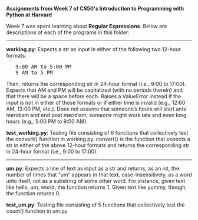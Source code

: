 **Assignments from Week 7 of CS50's Introduction to Programming with Python at Harvard**

Week 7 was spent learning about **Regular Expressions**. Below are descriptions of each of the programs in this folder:  
  
-----------------------------------------------------------------------------------------------------------------------------------------------------------
  
**working.py**: Expects a str as input in either of the following two 12-hour formats:  
<pre>
   9:00 AM to 5:00 PM  
   9 AM to 5 PM
</pre>
Then, returns the corresponding str in 24-hour format (i.e., 9:00 to 17:00). Expects that AM and PM will be capitalized (with no periods therein) and that there will be a space before each. Raises a ValueError instead if the input is not in either of those formats or if either time is invalid (e.g., 12:60 AM, 13:00 PM, etc.). Does not assume that someone’s hours will start ante meridiem and end post meridiem; someone might work late and even long hours (e.g., 5:00 PM to 9:00 AM).  
  
**test_working.py**: Testing file consisting of 6 functions that collectively test the convert() function in working.py. convert() is the function that expects a str in either of the above 12-hour formats and returns the corresponding str in 24-hour format (i.e., 9:00 to 17:00).  
  
-----------------------------------------------------------------------------------------------------------------------------------------------------------
  
**um.py**: Expects a line of text as input as a str and returns, as an int, the number of times that “um” appears in that text, case-insensitively, as a word unto itself, not as a substring of some other word. For instance, given text like hello, um, world, the function returns 1. Given text like yummy, though, the function returns 0.  
  
**test_um.py**: Testing file consisting of 5 functions that collectively test the count() function in um.py
